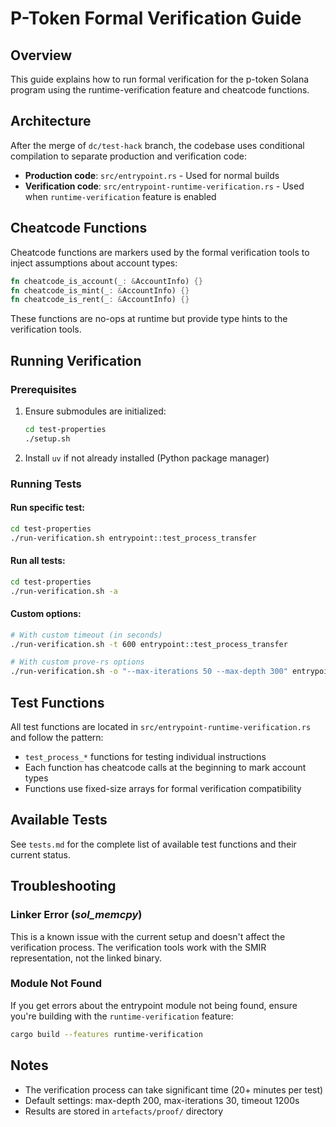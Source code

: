 # P-Token Formal Verification Guide

## Overview

This guide explains how to run formal verification for the p-token Solana program using the runtime-verification feature and cheatcode functions.

## Architecture

After the merge of `dc/test-hack` branch, the codebase uses conditional compilation to separate production and verification code:

- **Production code**: `src/entrypoint.rs` - Used for normal builds
- **Verification code**: `src/entrypoint-runtime-verification.rs` - Used when `runtime-verification` feature is enabled

## Cheatcode Functions

Cheatcode functions are markers used by the formal verification tools to inject assumptions about account types:

```rust
fn cheatcode_is_account(_: &AccountInfo) {}
fn cheatcode_is_mint(_: &AccountInfo) {}
fn cheatcode_is_rent(_: &AccountInfo) {}
```

These functions are no-ops at runtime but provide type hints to the verification tools.

## Running Verification

### Prerequisites

1. Ensure submodules are initialized:
   ```bash
   cd test-properties
   ./setup.sh
   ```

2. Install `uv` if not already installed (Python package manager)

### Running Tests

#### Run specific test:
```bash
cd test-properties
./run-verification.sh entrypoint::test_process_transfer
```

#### Run all tests:
```bash
cd test-properties
./run-verification.sh -a
```

#### Custom options:
```bash
# With custom timeout (in seconds)
./run-verification.sh -t 600 entrypoint::test_process_transfer

# With custom prove-rs options
./run-verification.sh -o "--max-iterations 50 --max-depth 300" entrypoint::test_process_transfer
```

## Test Functions

All test functions are located in `src/entrypoint-runtime-verification.rs` and follow the pattern:
- `test_process_*` functions for testing individual instructions
- Each function has cheatcode calls at the beginning to mark account types
- Functions use fixed-size arrays for formal verification compatibility

## Available Tests

See `tests.md` for the complete list of available test functions and their current status.

## Troubleshooting

### Linker Error (_sol_memcpy_)
This is a known issue with the current setup and doesn't affect the verification process. The verification tools work with the SMIR representation, not the linked binary.

### Module Not Found
If you get errors about the entrypoint module not being found, ensure you're building with the `runtime-verification` feature:
```bash
cargo build --features runtime-verification
```

## Notes

- The verification process can take significant time (20+ minutes per test)
- Default settings: max-depth 200, max-iterations 30, timeout 1200s
- Results are stored in `artefacts/proof/` directory
